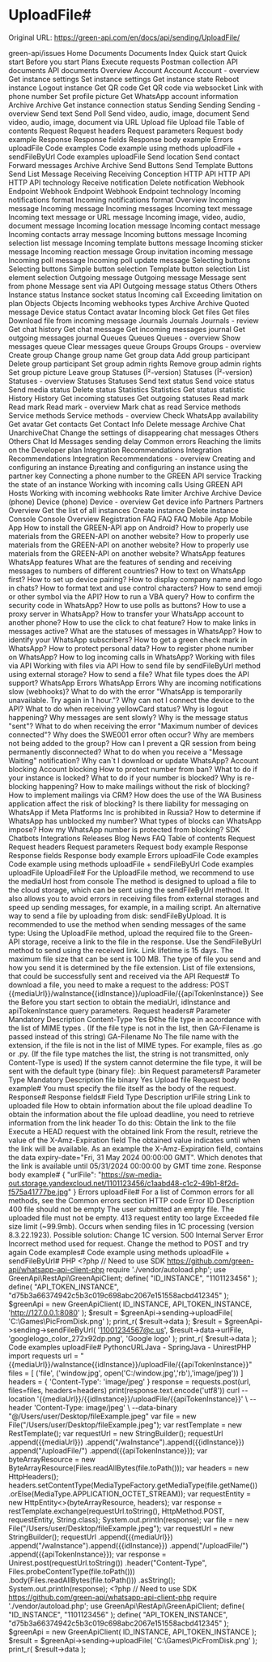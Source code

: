 # UploadFile#

Original URL: https://green-api.com/en/docs/api/sending/UploadFile/

green-api/issues Home Documents Documents Index Quick start Quick start Before you start Plans Execute requests Postman collection API documents API documents Overview Account Account Account - overview Get instance settings Set instance settings Get instance state Reboot instance Logout instance Get QR code Get QR code via websocket Link with phone number Set profile picture Get WhatsApp account information Archive Archive Get instance connection status Sending Sending Sending - overview Send text Send Poll Send video, audio, image, document Send video, audio, image, document via URL Upload file Upload file Table of contents Request Request headers Request parameters Request body example Response Response fields Response body example Errors uploadFile Code examples Code example using methods uploadFile + sendFileByUrl Code examples uploadFile Send location Send contact Forward messages Archive Archive Send Buttons Send Template Buttons Send List Message Receiving Receiving Conception HTTP API HTTP API HTTP API technology Receive notification Delete notification Webhook Endpoint Webhook Endpoint Webhook Endpoint technology Incoming notifications format Incoming notifications format Overview Incoming message Incoming message Incoming messages Incoming text message Incoming text message or URL message Incoming image, video, audio, document message Incoming location message Incoming contact message Incoming contacts array message Incoming buttons message Incoming selection list message Incoming template buttons message Incoming sticker message Incoming reaction message Group invitation incoming message Incoming poll message Incoming poll update message Selecting buttons Selecting buttons Simple button selection Template button selection List element selection Outgoing message Outgoing message Message sent from phone Message sent via API Outgoing message status Others Others Instance status Instance socket status Incoming call Exceeding limitation on plan Objects Objects Incoming webhooks types Archive Archive Quoted message Device status Contact avatar Incoming block Get files Get files Download file from incoming message Journals Journals Journals - review Get chat history Get chat message Get incoming messages journal Get outgoing messages journal Queues Queues Queues - overview Show messages queue Clear messages queue Groups Groups Groups - overview Create group Change group name Get group data Add group participant Delete group participant Set group admin rights Remove group admin rights Set group picture Leave group Statuses (Î²-version) Statuses (Î²-version) Statuses - overview Statuses Statuses Send text status Send voice status Send media status Delete status Statistics Statistics Get status statistic History History Get incoming statuses Get outgoing statuses Read mark Read mark Read mark - overview Mark chat as read Service methods Service methods Service methods - overview Check WhatsApp availability Get avatar Get contacts Get Contact Info Delete message Archive Chat UnarchiveChat Change the settings of disappearing chat messages Others Others Chat Id Messages sending delay Common errors Reaching the limits on the Developer plan Integration Recommendations Integration Recommendations Integration Recommendations - overview Creating and configuring an instance Ð¡reating and configuring an instance using the partner key Connecting a phone number to the GREEN API service Tracking the state of an instance Working with incoming calls Using GREEN API Hosts Working with incoming webhooks Rate limiter Archive Archive Device (phone) Device (phone) Device - overview Get device info Partners Partners Overview Get the list of all instances Create instance Delete instance Console Console Overview Registration FAQ FAQ FAQ Mobile App Mobile App How to install the GREEN-API app on Android? How to properly use materials from the GREEN-API on another website? How to properly use materials from the GREEN-API on another website? How to properly use materials from the GREEN-API on another website? WhatsApp features WhatsApp features What are the features of sending and receiving messages to numbers of different countries? How to text on WhatsApp first? How to set up device pairing? How to display company name and logo in chats? How to format text and use control characters? How to send emoji or other symbol via the API? How to run a VBA query? How to confirm the security code in WhatsApp? How to use polls as buttons? How to use a proxy server in WhatsApp? How to transfer your WhatsApp account to another phone? How to use the click to chat feature? How to make links in messages active? What are the statuses of messages in WhatsApp? How to identify your WhatsApp subscribers? How to get a green check mark in WhatsApp? How to protect personal data? How to register phone number on WhatsApp? How to log incoming calls in WhatsApp? Working with files via API Working with files via API How to send file by sendFileByUrl method using external storage? How to send a file? What file types does the API support? WhatsApp Errors WhatsApp Errors Why are incoming notifications slow (webhooks)? What to do with the error "WhatsApp is temporarily unavailable. Try again in 1 hour."? Why can not I connect the device to the API? What to do when receiving yellowCard status? Why is logout happening? Why messages are sent slowly? Why is the message status "sent"? What to do when receiving the error "Maximum number of devices connected"? Why does the SWE001 error often occur? Why are members not being added to the group? How can I prevent a QR session from being permanently disconnected? What to do when you receive a "Message Waiting" notification? Why can`t I download or update WhatsApp? Account blocking Account blocking How to protect number from ban? What to do if your instance is locked? What to do if your number is blocked? Why is re-blocking happening? How to make mailings without the risk of blocking? How to implement mailings via CRM? How does the use of the WA Business application affect the risk of blocking? Is there liability for messaging on WhatsApp if Meta Platforms Inc is prohibited in Russia? How to determine if WhatsApp has unblocked my number? What types of blocks can WhatsApp impose? How my WhatsApp number is protected from blocking? SDK Chatbots Integrations Releases Blog News FAQ Table of contents Request Request headers Request parameters Request body example Response Response fields Response body example Errors uploadFile Code examples Code example using methods uploadFile + sendFileByUrl Code examples uploadFile UploadFile# For the UploadFile method, we recommend to use the mediaUrl host from console The method is designed to upload a file to the cloud storage, which can be sent using the sendFileByUrl method. It also allows you to avoid errors in receiving files from external storages and speed up sending messages, for example, in a mailing script. An alternative way to send a file by uploading from disk: sendFileByUpload. It is recommended to use the method when sending messages of the same type: Using the UploadFile method, upload the required file to the Green-API storage, receive a link to the file in the response. Use the SendFileByUrl method to send using the received link. Link lifetime is 15 days. The maximum file size that can be sent is 100 MB. The type of file you send and how you send it is determined by the file extension. List of file extensions, that could be successfully sent and received via the API Request# To download a file, you need to make a request to the address: POST {{mediaUrl}}/waInstance{{idInstance}}/uploadFile/{{apiTokenInstance}} See the Before you start section to obtain the mediaUrl, idInstance and apiTokenInstance query parameters. Request headers# Parameter Mandatory Description Content-Type Yes Ð¢he file type in accordance with the list of MIME types . (If the file type is not in the list, then GA-Filename is passed instead of this string) GA-Filename No The file name with the extension, if the file is not in the list of MIME types. For example, files as .go or .py. (If the file type matches the list, the string is not transmitted, only Content-Type is used) If the system cannot determine the file type, it will be sent with the default type (binary file): .bin Request parameters# Parameter Type Mandatory Description file binary Yes Upload file Request body example# You must specify the file itself as the body of the request. Response# Response fields# Field Type Description urlFile string Link to uploaded file How to obtain information about the file upload deadline To obtain the information about the file upload deadline, you need to retrieve information from the link header To do this: Obtain the link to the file Execute a HEAD request with the obtained link From the result, retrieve the value of the X-Amz-Expiration field The obtained value indicates until when the link will be available. As an example the X-Amz-Expiration field, contains the data expiry-date="Fri, 31 May 2024 00:00:00 GMT". Which denotes that the link is available until 05/31/2024 00:00:00 by GMT time zone. Response body example# { "urlFile": "https://sw-media-out.storage.yandexcloud.net/1101123456/c1aabd48-c1c2-49b1-8f2d-f575a41777be.jpg" } Errors uploadFile# For a list of Common errors for all methods, see the Common errors section HTTP code Error ID Description 400 file should not be empty The user submitted an empty file. The uploaded file must not be empty. 413 request entity too large Exceeded file size limit (~99.9mb). Occurs when sending files in 1C processing (version 8.3.22.1923). Possible solution: Change 1C version. 500 Internal Server Error Incorrect method used for request. Change the method to POST and try again Code examples# Code example using methods uploadFile + sendFileByUrl# PHP <?php // Need to use SDK https://github.com/green-api/whatsapp-api-client-php require './vendor/autoload.php'; use GreenApi\RestApi\GreenApiClient; define( "ID_INSTANCE", "1101123456" ); define( "API_TOKEN_INSTANCE", "d75b3a66374942c5b3c019c698abc2067e151558acbd412345" ); $greenApi = new GreenApiClient( ID_INSTANCE, API_TOKEN_INSTANCE, 'http://127.0.0.1:8080' ); $result = $greenApi->sending->uploadFile( 'C:\Games\PicFromDisk.png' ); print_r( $result->data ); $result = $greenApi->sending->sendFileByUrl( '11001234567@c.us', $result->data->urlFile, 'googlelogo_color_272x92dp.png', 'Google logo' ); print_r( $result->data ); Code examples uploadFile# PythoncURLJava - SpringJava - UnirestPHP import requests url = "{{mediaUrl}}/waInstance{{idInstance}}/uploadFile/{{apiTokenInstance}}" files = [ ('file', ('window.jpg', open('C:/window.jpg','rb'),'image/jpeg')) ] headers = { 'Content-Type': 'image/jpeg' } response = requests.post(url, files=files, headers=headers) print(response.text.encode('utf8')) curl --location '{{mediaUrl}}/{{idInstance}}/uploadFile/{{apiTokenInstance}}' \ --header 'Content-Type: image/jpeg' \ --data-binary "@/Users/user/Desktop/fileExample.jpeg" var file = new File("/Users/user/Desktop/fileExample.jpeg"); var restTemplate = new RestTemplate(); var requestUrl = new StringBuilder(); requestUrl .append({{mediaUrl}}) .append("/waInstance").append({{idInstance}}) .append("/uploadFile/") .append({{apiTokenInstance}}); var byteArrayResource = new ByteArrayResource(Files.readAllBytes(file.toPath())); var headers = new HttpHeaders(); headers.setContentType(MediaTypeFactory.getMediaType(file.getName()) .orElse(MediaType.APPLICATION_OCTET_STREAM)); var requestEntity = new HttpEntity<>(byteArrayResource, headers); var response = restTemplate.exchange(requestUrl.toString(), HttpMethod.POST, requestEntity, String.class); System.out.println(response); var file = new File("/Users/user/Desktop/fileExample.jpeg"); var requestUrl = new StringBuilder(); requestUrl .append({{mediaUrl}}) .append("/waInstance").append({{idInstance}}) .append("/uploadFile/") .append({{apiTokenInstance}}); var response = Unirest.post(requestUrl.toString()) .header("Content-Type", Files.probeContentType(file.toPath())) .body(Files.readAllBytes(file.toPath())) .asString(); System.out.println(response); <?php // Need to use SDK https://github.com/green-api/whatsapp-api-client-php require './vendor/autoload.php'; use GreenApi\RestApi\GreenApiClient; define( "ID_INSTANCE", "1101123456" ); define( "API_TOKEN_INSTANCE", "d75b3a66374942c5b3c019c698abc2067e151558acbd412345" ); $greenApi = new GreenApiClient( ID_INSTANCE, API_TOKEN_INSTANCE ); $result = $greenApi->sending->uploadFile( 'C:\Games\PicFromDisk.png' ); print_r( $result->data );